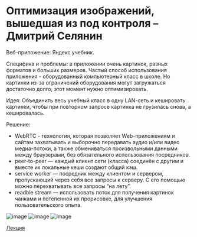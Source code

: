# Оптимизация изображений, вышедшая из под контроля – Дмитрий Селянин


Веб-приложение: Яндекс учебник.

Специфика и проблемы: в приложении очень картинок, разных форматов и больших размеров. Частый способ использования приложения - оборудованный компьютерный класс в школе. Но картинки из-за ограничений оборудования могут загружаться достаточно долго, этот момент нужно оптимизировать.

Идея: Объединить весь учебный класс в одну LAN-сеть и кешировать картинки, чтобы при повторном запросе картинка не грузилась снова, а кешировалась.

Решение:
- WebRTC - технология, которая позволяет Web-приложениям и сайтам захватывать и выборочно передавать аудио и/или видео медиа-потоки, а также обмениваться произвольными данными между браузерами, без обязательного использования посредников. 
- peer-to-peer — каждый клиент сети (класса) соединён с другим и вместе их локальные кеши создают общий кэш.
- service worker — посредник между клиентом и сервером, пропускающий через себя все запросы к серверу. С его помощью можно перехватывать все запросы “на лету”.
- readble stream — использовать поток для получения картинок чанками и потепенной их прорисовке, для улучшения пользовательского опыта.

![image](https://user-images.githubusercontent.com/66056854/235507633-452b36d8-3d45-42d5-beb4-be7379e2f04c.png)
![image](https://user-images.githubusercontent.com/66056854/235507548-5edf1529-1bec-490e-a9bc-227c515f1402.png)
![image](https://user-images.githubusercontent.com/66056854/235507594-8085489d-0019-404a-b74d-b8208061a358.png)


[Лекция](https://www.youtube.com/watch?v=1zJJd9maMKs)
